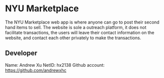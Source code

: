 # NYU Marketplace

The NYU Marketplace web app is where anyone can go to post their second hand items to sell. The website is sole a outreach platform, it does not facilitate transactions, the users will leave their contact information on the website, and contact each other privately to make the transactions. 


## Developer
Name: Andrew Xu
NetID: hx2138
Github account: https://github.com/andrewxhc